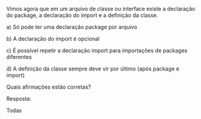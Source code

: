 Vimos agora que em um arquivo de classe ou interface existe a declaração do package, a declaração do import e a definição da classe.

a) Só pode ter uma declaração package por arquivo

b) A declaração do import é opcional

c) É possível repetir a declaração import para importações de packages diferentes

d) A definição da classe sempre deve vir por último (após package e import)

Quais afirmações estão corretas?

Resposta:

Todas